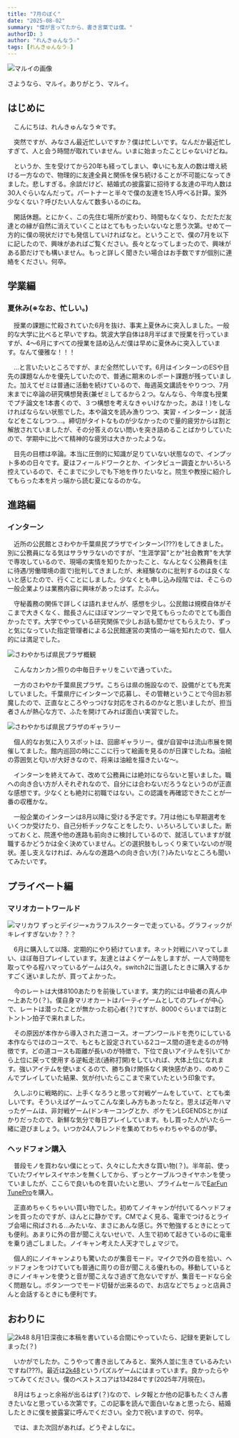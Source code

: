 ```yaml
---
title: "7月のぼく"
date: "2025-08-02"
summary: "傑が言ってたから、書き言葉では僕。"
authorID: 3
author: "れんきゅんなう☆"
tags: [れんきゅんなう☆]
---
```


![マルイの画像](/blogImages/2025/0802/20250724_210924~2.jpg)

さようなら、マルイ。ありがとう、マルイ。

## はじめに
　こんにちは、れんきゅんなう☆です。

　突然ですが、みなさん最近忙しいですか？僕は忙しいです。なんだか最近忙しすぎて、人と会う時間が取れていません。いまに始まったことじゃないけどね。

　というか、生を受けてから20年も経ってしまい、幸いにも友人の数は増え続ける一方なので、物理的に友達全員と関係を保ち続けることが不可能になってきました。悲しすぎる。余談だけど、結婚式の披露宴に招待する友達の平均人数は30人ぐらいなんだって。パートナーと半々で僕の友達を15人呼べる計算。案外少なくない？呼びたい人なんて数多いるのにね。

　閑話休題。とにかく、この先住む場所が変わり、時間もなくなり、ただただ友達との縁が自然に消えていくことはとてももったいないなと思う次第。せめて一方的に僕の現状だけでも発信していければなと。ということで、僕の7月を以下に記したので、興味があればご覧ください。長々となってしまったので、興味がある節だけでも構いません。もっと詳しく聞きたい場合はお手数ですが個別に連絡をください。何卒。


## 学業編

### 夏休み(※なお、忙しい。)
　授業の課題に忙殺されていた6月を抜け、事実上夏休みに突入しました。一般的な大学に比べると早いですね。筑波大学自体は8月半ばまで授業を行っていますが、4～6月にすべての授業を詰め込んだ僕は早めに夏休みに突入しています。なんて優雅な！！！

　…と言いたいところですが、まだ全然忙しいです。6月はインターンのESや目先の課題なんかを優先していたので、普通に期末のレポート課題が残っていました。加えてゼミは普通に活動を続けているので、毎週英文講読をやりつつ、7月末までに卒論の研究構想発表(兼ゼミしてるから２つ。なんなら、今年度も授業でプチ論文を1本書くので、３つ構想を考えなきゃいけなかった。あほ！)をしなければならない状態でした。本や論文を読み漁りつつ、実習・インターン・就活などをこなしつつ…。締切がタイトなものが少なかったので量的疲労からは割と解放されていましたが、その分答えのない問いを突き詰めることばかりしていたので、学期中に比べて精神的な疲労は大きかったような。

　目先の目標は卒論。本当に圧倒的に知識が足りていない状態なので、インプット多めの日々です。夏はフィールドワークとか、インタビュー調査とかいろいろ控えているので、そこまでに少しでも下地を作りたいなと。院生や教授に紹介してもらった本を片っ端から読む夏になるのかな。


## 進路編

### インターン
　近所の公民館とさわやか千葉県民プラザでインターン(???)をしてきました。別に公務員になる気はサラサラないのですが、"生涯学習"とか"社会教育"を大学で専攻しているので、現場の実情を知りたかったこと、なんとなく公務員を(主に待遇/労働環境の面で)批判してきましたが、未経験なのに批判するのは良くないと感じたので、行くことにしました。少なくとも申し込み段階では、そこらの一般企業よりは業務内容に興味があったはず。たぶん。

　守秘義務の関係で詳しくは語れませんが、感想を少し。公民館は規模自体がそこまで大きくなく、館長さんにほぼマンツーマンで見てもらったのでとても面白かったです。大学でやっている研究関係で少しお話も聞かせてもらえたり、ずっと気になっていた指定管理者による公民館運営の実情の一端を知れたので、個人的には満足でした。

![さわやかちば県民プラザ概観](/blogImages/2025/0802/20250721_082134.jpg)

　こんなカンカン照りの中毎日チャリをこいで通っていた。


　一方のさわやか千葉県民プラザ。こちらは県の施設なので、設備がとても充実していました。千葉県庁にインターンで応募し、その管轄ということで今回お邪魔したので、正直なところやっつけな対応をされるのかなと思いましたが、担当者さんが熱心な方で、ふたを開けてみれば面白い実習でした。


![さわやかちば県民プラザのギャラリー](/blogImages/2025/0802/20250720_154702.jpg)

　個人的なお気に入りスポットは、回廊ギャラリー。僕が自習中は流山市展を開催してました。館内巡回の時にここに行って絵画を見るのが日課でしたね。油絵の雰囲気と匂いが大好きなので、将来は油絵を描きたいな～。

　インターンを終えてみて、改めて公務員には絶対にならないと誓いました。職への向き合い方が人それぞれなので、自分には合わないだろうなというのが正直な感想です。少なくとも絶対に初職ではない。この認識を再確認できたことが一番の収穫かな。

　一般企業のインターンは8月以降に受ける予定です。7月は他にも早期選考をいくつか受けたり、自己分析チックなことをしたり、いろいろしていました。断っておくと、院進や他の進路も前向きに検討しているので、就活していますが就職するかどうかは全く決めていません。どの選択肢もしっくり来ていないのが現状。差し支えなければ、みんなの進路への向き合い方(？)みたいなところも聞いてみたいです。


## プライベート編


### マリオカートワールド

![マリカワ](/blogImages/2025/0802/20250730235048-01K1DX0CHTYDR4HMKFBFQCQBDK.jpg)
ずっとデイジー×カラフルスクーターで走っている。グラフィックがキレイすぎないか？？？


　6月に購入して以降、定期的にやり続けています。ネット対戦にハマってしまい、ほぼ毎日プレイしています。友達とはよくゲームをしますが、一人で時間を取ってやる程ハマっているゲームは久々。switch2に当選したときに購入するかすごく迷いましたが、買ってよかった。

　今のレートは大体8100あたりを前後しています。実力的には中級者の真ん中～上あたり(？)。僕自身マリオカートはパーティゲームとしてのプレイが中心で、レートは潜ったことが無かった初心者(？)ですが、8000ぐらいまでは割とトントン拍子で来れました。

　その原因が本作から導入された道コース。オープンワールドを売りにしている本作ならではのコースで、もともと設定されている2コース間の道を走るのが特徴です。どの道コースも距離が長いのが特徴で、下位で良いアイテムを引いてから上位に戻って使用する逆転走法(通称打開)をしていれば、大体上位になれます。強いアイテムを使いまくるので、勝ち負け関係なく爽快感があり、のめりこんでプレイしていた結果、気が付いたらここまで来ていたという印象です。

　久しぶりに戦略的に、上手くなろうと思って対戦ゲームをしていて、とても楽しいです。そういえばゲームってこんな楽しみ方もあったなと。思えば近年ハマったゲームは、非対戦ゲーム(ドンキーコングとか、ポケモンLEGENDSとか)ばかりだったので、新鮮な気分で毎日プレイしています。もし買った人がいたら一緒に遊びましょう。いつか24人フレンドを集めてわちゃわちゃやるのが夢。

### ヘッドフォン購入
　普段モノを買わない僕にとって、久々にした大きな買い物(？)。半年前、使っていたワイヤレスイヤホンを無くしてから、ずっとケーブルつきイヤホンを使っていましたが、ここらで良いものを買いたいと思い、プライムセールで[EarFun TunePro](https://www.amazon.co.jp/%E9%87%91%E8%B3%9E%E3%80%91EarFun-Pro%E3%83%AF%E3%82%A4%E3%83%A4%E3%83%AC%E3%82%B9%E3%83%98%E3%83%83%E3%83%89%E3%83%9B%E3%83%B3-10mm%E3%83%87%E3%83%A5%E3%82%A2%E3%83%AB%E3%83%89%E3%83%A9%E3%82%A4%E3%83%90%E3%83%BC-%E6%9C%80%E5%A4%A745dB%E3%81%AE%E3%83%8E%E3%82%A4%E3%82%BA%E3%82%92%E4%BD%8E%E6%B8%9B%E3%83%8E%E3%82%A4%E3%82%BA%E3%82%AD%E3%83%A3%E3%83%B3%E3%82%BB%E3%83%AA%E3%83%B3%E3%82%B0%E3%83%98%E3%83%83%E3%83%89%E3%83%9B%E3%83%B3-%E6%9C%80%E5%A4%A7120%E6%99%82%E9%96%93%E9%80%A3%E7%B6%9A%E5%86%8D%E7%94%9F/dp/B0DJ7293PM?th=1)を購入。

　正直めちゃくちゃいい買い物でした。初めてノイキャンが付いてるヘッドフォンを買ったのですが、ほんとに静かです。CMでよく見る、電車でつけるとライブ会場に飛ばされる…みたいな、まさにあんな感じ。外で勉強するときにとっても便利。あまりに外の音が聞こえないせいで、人生で初めて起きているのに電車を乗り過ごしました。ノイキャン考えた人天才でしょマジで。

　個人的にノイキャンよりも驚いたのが集音モード。マイクで外の音を拾い、ヘッドフォンをつけていても普通に周りの音が聞こえる優れもの。移動しているときにノイキャンを使うと音が聞こえなさ過ぎて危ないですが、集音モードなら全く問題なし。ボタン一つでモード切替が出来るので、お店などでちょっと店員さんと会話するときにも便利です。



## おわりに

![2k48](/blogImages/2025/0802/Screenshot_20250801_002432_2k48.jpg)
8月1日深夜に本稿を書いている合間にやっていたら、記録を更新してしまった(？)

　いかがでしたか。こうやって書き出してみると、案外人並に生きているみたいですね(???)。最近は[2k48](https://play.google.com/store/apps/details?id=com.LoopGames.game2048&hl=ja&pli=1)というパズルゲームにはまっています。良かったらやってみてください。僕のベストスコアは134284です(2025年7月現在)。

　8月はちょっと余裕が出るはず(？)なので、レタ報とか他の記事もたくさん書きたいなと思っている次第です。この記事を読んで面白いなぁと思ったら、結婚したときに僕を披露宴に呼んでください。全力で祝いますので、何卒。

　では、また次回があれば。どうぞよしなに。